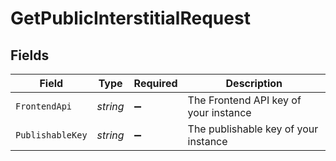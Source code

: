 # GetPublicInterstitialRequest


## Fields

| Field                                 | Type                                  | Required                              | Description                           |
| ------------------------------------- | ------------------------------------- | ------------------------------------- | ------------------------------------- |
| `FrontendApi`                         | *string*                              | :heavy_minus_sign:                    | The Frontend API key of your instance |
| `PublishableKey`                      | *string*                              | :heavy_minus_sign:                    | The publishable key of your instance  |
